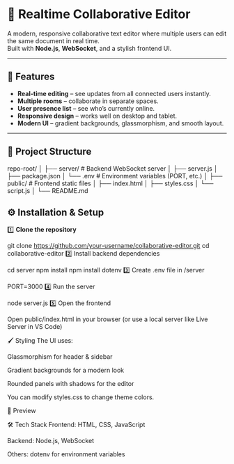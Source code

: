 # 📝 Realtime Collaborative Editor

A modern, responsive collaborative text editor where multiple users can edit the same document in real time.  
Built with **Node.js**, **WebSocket**, and a stylish frontend UI.

---

## 🚀 Features

- **Real-time editing** – see updates from all connected users instantly.
- **Multiple rooms** – collaborate in separate spaces.
- **User presence list** – see who’s currently online.
- **Responsive design** – works well on desktop and tablet.
- **Modern UI** – gradient backgrounds, glassmorphism, and smooth layout.

---

## 📂 Project Structure

repo-root/
│
├── server/ # Backend WebSocket server
│ ├── server.js
│ ├── package.json
│ └── .env # Environment variables (PORT, etc.)
│
├── public/ # Frontend static files
│ ├── index.html
│ ├── styles.css
│ └── script.js
│
└── README.md


## ⚙️ Installation & Setup

1️⃣ **Clone the repository**

git clone https://github.com/your-username/collaborative-editor.git
cd collaborative-editor
2️⃣ Install backend dependencies

cd server
npm install
npm install dotenv
3️⃣ Create .env file in /server

PORT=3000
4️⃣ Run the server

node server.js
5️⃣ Open the frontend

Open public/index.html in your browser
(or use a local server like Live Server in VS Code)

🖌️ Styling
The UI uses:

Glassmorphism for header & sidebar

Gradient backgrounds for a modern look

Rounded panels with shadows for the editor

You can modify styles.css to change theme colors.

📸 Preview

🛠️ Tech Stack
Frontend: HTML, CSS, JavaScript

Backend: Node.js, WebSocket

Others: dotenv for environment variables
